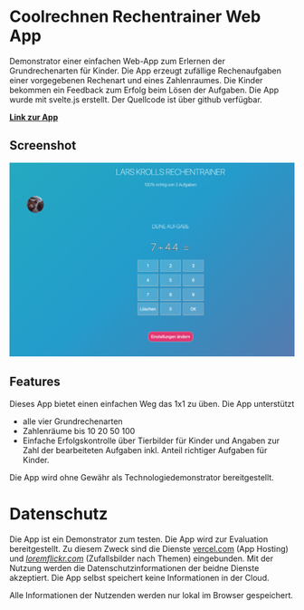 # Coolrechnen Rechentrainer Web App

Demonstrator einer einfachen Web-App zum Erlernen der Grundrechenarten für Kinder. Die App erzeugt zufällige Rechenaufgaben einer vorgegebenen Rechenart und eines Zahlenraumes. Die Kinder bekommen ein Feedback zum Erfolg beim Lösen der Aufgaben. Die App wurde mit svelte.js erstellt. Der Quellcode ist über github verfügbar.

**[Link zur App](https://coolrechnen.vercel.app/)**

## Screenshot

![Screenshot](app_screenshot.png)

## Features

Dieses App bietet einen einfachen Weg das 1x1 zu üben. Die App unterstützt 
- alle vier Grundrechenarten 
- Zahlenräume bis
  10
  20
  50
  100
- Einfache Erfolgskontrolle über Tierbilder für Kinder und Angaben zur Zahl der bearbeiteten Aufgaben inkl. Anteil richtiger Aufgaben für Kinder. 

Die App wird ohne Gewähr als Technologiedemonstrator bereitgestellt. 

# Datenschutz

Die App ist ein Demonstrator zum testen. Die App wird zur Evaluation bereitgestellt. Zu diesem Zweck sind die Dienste [vercel.com](https://www.vercel.com) (App Hosting) und *[loremflickr.com](https://www.loremflickr.com)* (Zufallsbilder nach Themen) eingebunden. Mit der Nutzung werden die Datenschutzinformationen der beidne Dienste akzeptiert. Die App selbst speichert keine Informationen in der Cloud. 

Alle Informationen der Nutzenden werden nur lokal im Browser gespeichert.
